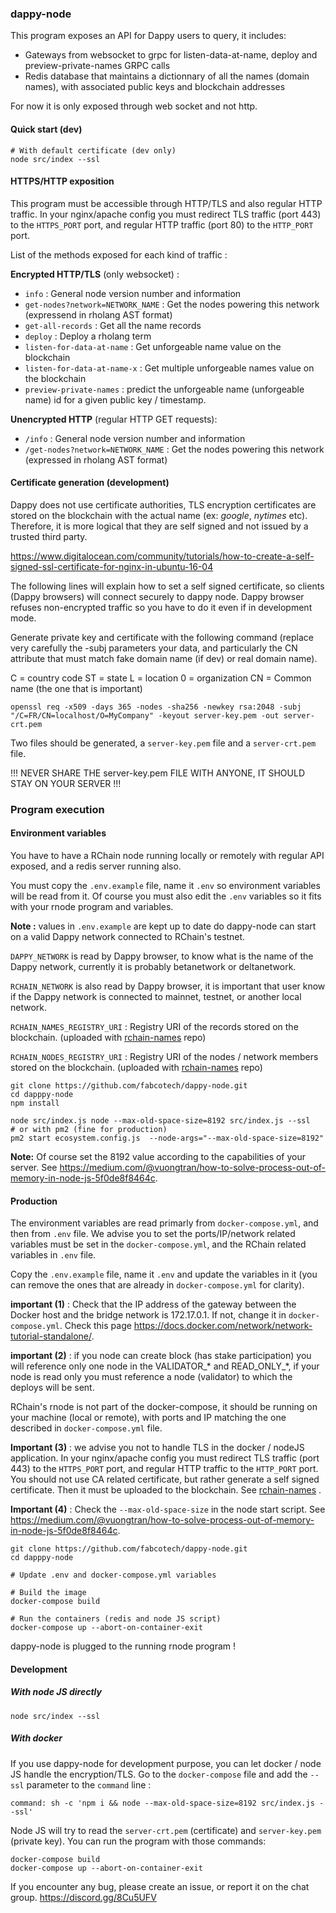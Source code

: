 ### dappy-node

This program exposes an API for Dappy users to query, it includes:

- Gateways from websocket to grpc for listen-data-at-name, deploy and preview-private-names GRPC calls
- Redis database that maintains a dictionnary of all the names (domain names), with associated public keys and blockchain addresses

For now it is only exposed through web socket and not http.

#### Quick start (dev)

```
# With default certificate (dev only)
node src/index --ssl
```

#### HTTPS/HTTP exposition

This program must be accessible through HTTP/TLS and also regular HTTP traffic. In your nginx/apache config you must redirect TLS traffic (port 443) to the `HTTPS_PORT` port, and regular HTTP traffic (port 80) to the `HTTP_PORT` port.

List of the methods exposed for each kind of traffic :

**Encrypted HTTP/TLS** (only websocket) :

- `info` : General node version number and information
- `get-nodes?network=NETWORK_NAME` : Get the nodes powering this network (expressend in rholang AST format)
- `get-all-records` : Get all the name records
- `deploy` : Deploy a rholang term
- `listen-for-data-at-name` : Get unforgeable name value on the blockchain
- `listen-for-data-at-name-x` : Get multiple unforgeable names value on the blockchain
- `preview-private-names` : predict the unforgeable name (unforgeable name) id for a given public key / timestamp.

**Unencrypted HTTP** (regular HTTP GET requests):

- `/info` : General node version number and information
- `/get-nodes?network=NETWORK_NAME` : Get the nodes powering this network (expressed in rholang AST format)

#### Certificate generation (development)

Dappy does not use certificate authorities, TLS encryption certificates are stored on the blockchain with the actual name (ex: _google_, _nytimes_ etc). Therefore, it is more logical that they are self signed and not issued by a trusted third party.

https://www.digitalocean.com/community/tutorials/how-to-create-a-self-signed-ssl-certificate-for-nginx-in-ubuntu-16-04

The following lines will explain how to set a self signed certificate, so clients (Dappy browsers) will connect securely to dappy node. Dappy browser refuses non-encrypted traffic so you have to do it even if in development mode.

Generate private key and certificate with the following command (replace very carefully the -subj parameters your data, and particularly the CN attribute that must match fake domain name (if dev) or real domain name).

C = country code
ST = state
L = location
0 = organization
CN = Common name (the one that is important)

```
openssl req -x509 -days 365 -nodes -sha256 -newkey rsa:2048 -subj "/C=FR/CN=localhost/O=MyCompany" -keyout server-key.pem -out server-crt.pem
```

Two files should be generated, a `server-key.pem` file and a `server-crt.pem` file.

!!! NEVER SHARE THE server-key.pem FILE WITH ANYONE, IT SHOULD STAY ON YOUR SERVER !!!

### Program execution

#### Environment variables

You have to have a RChain node running locally or remotely with regular API exposed, and a redis server running also.

You must copy the `.env.example` file, name it `.env` so environment variables will be read from it. Of course you must also edit the `.env` variables so it fits with your rnode program and variables.

**Note :** values in `.env.example` are kept up to date do dappy-node can start on a valid Dappy network connected to RChain's testnet.

`DAPPY_NETWORK` is read by Dappy browser, to know what is the name of the Dappy network, currently it is probably betanetwork or deltanetwork.

`RCHAIN_NETWORK` is also read by Dappy browser, it is important that user know if the Dappy network is connected to mainnet, testnet, or another local network.

`RCHAIN_NAMES_REGISTRY_URI` : Registry URI of the records stored on the blockchain. (uploaded with [rchain-names](https://github.com/fabcotech/rchain-names) repo)

`RCHAIN_NODES_REGISTRY_URI` : Registry URI of the nodes / network members stored on the blockchain. (uploaded with [rchain-names](https://github.com/fabcotech/rchain-names) repo)

```
git clone https://github.com/fabcotech/dappy-node.git
cd dapppy-node
npm install

node src/index.js node --max-old-space-size=8192 src/index.js --ssl
# or with pm2 (fine for production)
pm2 start ecosystem.config.js  --node-args="--max-old-space-size=8192"
```

**Note:** Of course set the 8192 value according to the capabilities of your server. See https://medium.com/@vuongtran/how-to-solve-process-out-of-memory-in-node-js-5f0de8f8464c.

#### Production

The environment variables are read primarly from `docker-compose.yml`, and then from `.env` file. We advise you to set the ports/IP/network related variables must be set in the `docker-compose.yml`, and the RChain related variables in `.env` file.

Copy the `.env.example` file, name it `.env` and update the variables in it (you can remove the ones that are already in `docker-compose.yml` for clarity).

**important (1)** : Check that the IP address of the gateway between the Docker host and the bridge network is 172.17.0.1. If not, change it in `docker-compose.yml`. Check this page https://docs.docker.com/network/network-tutorial-standalone/.

**important (2)** : if you node can create block (has stake participation) you will reference only one node in the VALIDATOR\_\* and READ_ONLY\_\*, if your node is read only you must reference a node (validator) to which the deploys will be sent.

RChain's rnode is not part of the docker-compose, it should be running on your machine (local or remote), with ports and IP matching the one described in `docker-compose.yml` file.

**Important (3)** : we advise you not to handle TLS in the docker / nodeJS application. In your nginx/apache config you must redirect TLS traffic (port 443) to the `HTTPS_PORT` port, and regular HTTP traffic to the `HTTP_PORT` port. You should not use CA related certificate, but rather generate a self signed certificate. Then it must be uploaded to the blockchain. See [rchain-names](https://github.com/fabcotech/rchain-names) .

**Important (4)** : Check the `--max-old-space-size` in the node start script. See https://medium.com/@vuongtran/how-to-solve-process-out-of-memory-in-node-js-5f0de8f8464c.

```
git clone https://github.com/fabcotech/dappy-node.git
cd dapppy-node

# Update .env and docker-compose.yml variables

# Build the image
docker-compose build

# Run the containers (redis and node JS script)
docker-compose up --abort-on-container-exit
```

dappy-node is plugged to the running rnode program !

#### Development

##### With node JS directly

```
node src/index --ssl
```

##### With docker

If you use dappy-node for development purpose, you can let docker / node JS handle the encryption/TLS. Go to the `docker-compose` file and add the `--ssl` parameter to the `command` line :

`command: sh -c 'npm i && node --max-old-space-size=8192 src/index.js --ssl'`

Node JS will try to read the `server-crt.pem` (certificate) and `server-key.pem` (private key). You can run the program with those commands:

```
docker-compose build
docker-compose up --abort-on-container-exit
```

If you encounter any bug, please create an issue, or report it on the chat group. https://discord.gg/8Cu5UFV
